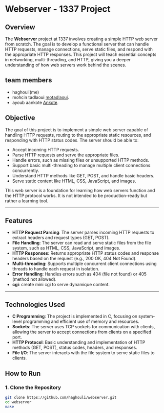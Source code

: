 # Webserver - 1337 Project

## Overview
The **Webserver** project at 1337 involves creating a simple HTTP web server from scratch. The goal is to develop a functional server that can handle HTTP requests, manage connections, serve static files, and respond with the appropriate HTTP responses. This project will teach essential concepts in networking, multi-threading, and HTTP, giving you a deeper understanding of how web servers work behind the scenes.


## team members
- haghouli(me)
- mohcin tadlaoui [motadlaoui](https://github.com/motadlaoui).
- ayoub aankote [Ankote](https://github.com/Ankote).

## Objective

The goal of this project is to implement a simple web server capable of handling HTTP requests, routing to the appropriate static resources, and responding with HTTP status codes. The server should be able to:

- Accept incoming HTTP requests.
- Parse HTTP requests and serve the appropriate files.
- Handle errors, such as missing files or unsupported HTTP methods.
- Support basic multi-threading to manage multiple client connections concurrently.
- Understand HTTP methods like GET, POST, and handle basic headers.
- Serve static content like HTML, CSS, JavaScript, and images.

This web server is a foundation for learning how web servers function and the HTTP protocol works. It is not intended to be production-ready but rather a learning tool.

---

## Features

- **HTTP Request Parsing**: The server parses incoming HTTP requests to extract headers and request types (GET, POST).
- **File Handling**: The server can read and serve static files from the file system, such as HTML, CSS, JavaScript, and images.
- **HTTP Responses**: Returns appropriate HTTP status codes and response headers based on the request (e.g., 200 OK, 404 Not Found).
- **Multi-threading**: Supports multiple concurrent client connections using threads to handle each request in isolation.
- **Error Handling**: Handles errors such as 404 (file not found) or 405 (method not allowed).
- **cgi**: create mini cgi to serve dynamique content.

---

## Technologies Used

- **C Programming**: The project is implemented in C, focusing on system-level programming and efficient use of memory and resources.
- **Sockets**: The server uses TCP sockets for communication with clients, allowing the server to accept connections from clients on a specified port.
- **HTTP Protocol**: Basic understanding and implementation of HTTP methods (GET, POST), status codes, headers, and responses.
- **File I/O**: The server interacts with the file system to serve static files to clients.

## How to Run

### 1. Clone the Repository

```bash
git clone https://github.com/haghouli/webserver.git
cd webserver
make

